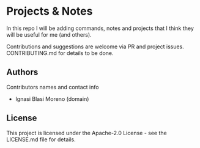 # Projects & Notes

In this repo I will be adding commands, notes and projects that I think they will be useful for me (and others).



Contributions and suggestions are welcome via PR and project issues. CONTRIBUTING.md for details to be done.

## Authors

Contributors names and contact info

* Ignasi Blasi Moreno (domain)


## License

This project is licensed under the Apache-2.0 License - see the LICENSE.md file for details.
